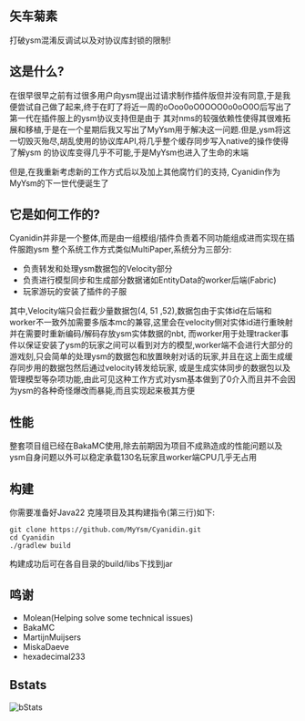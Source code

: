 ## 矢车菊素
打破ysm混淆反调试以及对协议库封锁的限制!

## 这是什么?
在很早很早之前有过很多用户向ysm提出过请求制作插件版但并没有同意,于是我便尝试自己做了起来,终于在盯了将近一周的oOoo0oO0OOO0o0oO0O后写出了第一代在插件服上的ysm协议支持但是由于
其对nms的较强依赖性使得其很难拓展和移植,于是在一个星期后我又写出了MyYsm用于解决这一问题.但是,ysm将这一切毁灭殆尽,胡乱使用的协议库API,将几乎整个缓存同步写入native的操作使得了解ysm
的协议库变得几乎不可能,于是MyYsm也进入了生命的末端

但是,在我重新考虑新的工作方式后以及加上其他腐竹们的支持, Cyanidin作为MyYsm的下一世代便诞生了

## 它是如何工作的?
Cyanidin并非是一个整体,而是由一组模组/插件负责着不同功能组成进而实现在插件服跑ysm
整个系统工作方式类似MultiPaper,系统分为三部分:
 - 负责转发和处理ysm数据包的Velocity部分
 - 负责进行模型同步和生成部分数据诸如EntityData的worker后端(Fabric)
 - 玩家游玩的安装了插件的子服

其中,Velocity端只会拦截少量数据包(4, 51 ,52),数据包由于实体id在后端和worker不一致外加需要多版本mc的兼容,这里会在velocity侧对实体id进行重映射并在需要时重新编码/解码存放ysm实体数据的nbt,
而worker用于处理tracker事件以保证安装了ysm的玩家之间可以看到对方的模型,worker端不会进行大部分的游戏刻,只会简单的处理ysm的数据包和放置映射对话的玩家,并且在这上面生成缓存同步用的数据包然后通过velocity转发给玩家,
或是生成实体同步的数据包以及管理模型等杂项功能,由此可见这种工作方式对ysm基本做到了0介入而且并不会因为ysm的各种奇怪爆改而暴毙,而且实现起来极其方便

## 性能
整套项目组已经在BakaMC使用,除去前期因为项目不成熟造成的性能问题以及ysm自身问题以外可以稳定承载130名玩家且worker端CPU几乎无占用

## 构建
你需要准备好Java22
克隆项目及其构建指令(第三行)如下:
```shell
git clone https://github.com/MyYsm/Cyanidin.git
cd Cyanidin
./gradlew build
```
构建成功后可在各自目录的build/libs下找到jar

## 鸣谢
 - Molean(Helping solve some technical issues)
 - BakaMC
 - MartijnMuijsers
 - MiskaDaeve
 - hexadecimal233

## Bstats
![bStats](https://bstats.org/signatures/velocity/Cyanidin.svg "bStats")